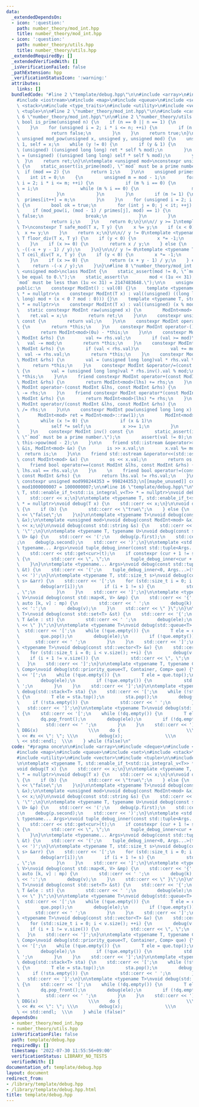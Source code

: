 ```yaml
---
data:
  _extendedDependsOn:
  - icon: ':question:'
    path: number_theory/mod_int.hpp
    title: number_theory/mod_int.hpp
  - icon: ':question:'
    path: number_theory/utils.hpp
    title: number_theory/utils.hpp
  _extendedRequiredBy: []
  _extendedVerifiedWith: []
  _isVerificationFailed: false
  _pathExtension: hpp
  _verificationStatusIcon: ':warning:'
  attributes:
    links: []
  bundledCode: "#line 2 \"template/debug.hpp\"\n\n#include <array>\n#include <deque>\n\
    #include <iostream>\n#include <map>\n#include <queue>\n#include <set>\n#include\
    \ <stack>\n#include <type_traits>\n#include <utility>\n#include <vector>\n#include\
    \ <tuple>\n\n#line 2 \"number_theory/mod_int.hpp\"\n\n#include <cassert>\n#line\
    \ 6 \"number_theory/mod_int.hpp\"\n\n#line 2 \"number_theory/utils.hpp\"\n\nconstexpr\
    \ bool is_prime(unsigned n) {\n    if (n == 0 || n == 1) {\n        return false;\n\
    \    }\n    for (unsigned i = 2; i * i <= n; ++i) {\n        if (n % i == 0) {\n\
    \            return false;\n        }\n    }\n    return true;\n}\n\nconstexpr\
    \ unsigned mod_pow(unsigned x, unsigned y, unsigned mod) {\n    unsigned ret =\
    \ 1, self = x;\n    while (y != 0) {\n        if (y & 1) {\n            ret =\
    \ (unsigned) ((unsigned long long) ret * self % mod);\n        }\n        self\
    \ = (unsigned) ((unsigned long long) self * self % mod);\n        y /= 2;\n  \
    \  }\n    return ret;\n}\n\ntemplate <unsigned mod>\nconstexpr unsigned primitive_root()\
    \ {\n    static_assert(is_prime(mod), \"`mod` must be a prime number.\");\n  \
    \  if (mod == 2) {\n        return 1;\n    }\n\n    unsigned primes[32] = {};\n\
    \    int it = 0;\n    {\n        unsigned m = mod - 1;\n        for (unsigned\
    \ i = 2; i * i <= m; ++i) {\n            if (m % i == 0) {\n                primes[it++]\
    \ = i;\n                while (m % i == 0) {\n                    m /= i;\n  \
    \              }\n            }\n        }\n        if (m != 1) {\n          \
    \  primes[it++] = m;\n        }\n    }\n    for (unsigned i = 2; i < mod; ++i)\
    \ {\n        bool ok = true;\n        for (int j = 0; j < it; ++j) {\n       \
    \     if (mod_pow(i, (mod - 1) / primes[j], mod) == 1) {\n                ok =\
    \ false;\n                break;\n            }\n        }\n        if (ok)\n\
    \            return i;\n    }\n    return 0;\n}\n\n// y >= 1\ntemplate <typename\
    \ T>\nconstexpr T safe_mod(T x, T y) {\n    x %= y;\n    if (x < 0) {\n      \
    \  x += y;\n    }\n    return x;\n}\n\n// y != 0\ntemplate <typename T>\nconstexpr\
    \ T floor_div(T x, T y) {\n    if (y < 0) {\n        x *= -1;\n        y *= -1;\n\
    \    }\n    if (x >= 0) {\n        return x / y;\n    } else {\n        return\
    \ -((-x + y - 1) / y);\n    }\n}\n\n// y != 0\ntemplate <typename T>\nconstexpr\
    \ T ceil_div(T x, T y) {\n    if (y < 0) {\n        x *= -1;\n        y *= -1;\n\
    \    }\n    if (x >= 0) {\n        return (x + y - 1) / y;\n    } else {\n   \
    \     return -(-x / y);\n    }\n}\n#line 8 \"number_theory/mod_int.hpp\"\n\ntemplate\
    \ <unsigned mod>\nclass ModInt {\n    static_assert(mod != 0, \"`mod` must not\
    \ be equal to 0.\");\n    static_assert(\n        mod < (1u << 31),\n        \"\
    `mod` must be less than (1u << 31) = 2147483648.\");\n\n    unsigned val;\n\n\
    public:\n    constexpr ModInt() : val(0) {}\n    template <typename T, std::enable_if_t<std::is_signed_v<T>>\
    \ * = nullptr>\n    constexpr ModInt(T x) : val((unsigned) ((long long) x % (long\
    \ long) mod + (x < 0 ? mod : 0))) {}\n    template <typename T, std::enable_if_t<std::is_unsigned_v<T>>\
    \ * = nullptr>\n    constexpr ModInt(T x) : val((unsigned) (x % mod)) {}\n\n \
    \   static constexpr ModInt raw(unsigned x) {\n        ModInt<mod> ret;\n    \
    \    ret.val = x;\n        return ret;\n    }\n\n    constexpr unsigned get_val()\
    \ const {\n        return val;\n    }\n\n    constexpr ModInt operator+() const\
    \ {\n        return *this;\n    }\n    constexpr ModInt operator-() const {\n\
    \        return ModInt<mod>(0u) - *this;\n    }\n\n    constexpr ModInt &operator+=(const\
    \ ModInt &rhs) {\n        val += rhs.val;\n        if (val >= mod)\n         \
    \   val -= mod;\n        return *this;\n    }\n    constexpr ModInt &operator-=(const\
    \ ModInt &rhs) {\n        if (val < rhs.val)\n            val += mod;\n      \
    \  val -= rhs.val;\n        return *this;\n    }\n    constexpr ModInt &operator*=(const\
    \ ModInt &rhs) {\n        val = (unsigned long long)val * rhs.val % mod;\n   \
    \     return *this;\n    }\n    constexpr ModInt &operator/=(const ModInt &rhs)\
    \ {\n        val = (unsigned long long)val * rhs.inv().val % mod;\n        return\
    \ *this;\n    }\n\n    friend constexpr ModInt operator+(const ModInt &lhs, const\
    \ ModInt &rhs) {\n        return ModInt<mod>(lhs) += rhs;\n    }\n    friend constexpr\
    \ ModInt operator-(const ModInt &lhs, const ModInt &rhs) {\n        return ModInt<mod>(lhs)\
    \ -= rhs;\n    }\n    friend constexpr ModInt operator*(const ModInt &lhs, const\
    \ ModInt &rhs) {\n        return ModInt<mod>(lhs) *= rhs;\n    }\n    friend constexpr\
    \ ModInt operator/(const ModInt &lhs, const ModInt &rhs) {\n        return ModInt<mod>(lhs)\
    \ /= rhs;\n    }\n\n    constexpr ModInt pow(unsigned long long x) const {\n \
    \       ModInt<mod> ret = ModInt<mod>::raw(1);\n        ModInt<mod> self = *this;\n\
    \        while (x != 0) {\n            if (x & 1)\n                ret *= self;\n\
    \            self *= self;\n            x >>= 1;\n        }\n        return ret;\n\
    \    }\n    constexpr ModInt inv() const {\n        static_assert(is_prime(mod),\
    \ \"`mod` must be a prime number.\");\n        assert(val != 0);\n        return\
    \ this->pow(mod - 2);\n    }\n\n    friend std::istream &operator>>(std::istream\
    \ &is, ModInt<mod> &x) {\n        is >> x.val;\n        x.val %= mod;\n      \
    \  return is;\n    }\n\n    friend std::ostream &operator<<(std::ostream &os,\
    \ const ModInt<mod> &x) {\n        os << x.val;\n        return os;\n    }\n\n\
    \    friend bool operator==(const ModInt &lhs, const ModInt &rhs) {\n        return\
    \ lhs.val == rhs.val;\n    }\n    \n    friend bool operator!=(const ModInt &lhs,\
    \ const ModInt &rhs) {\n        return lhs.val != rhs.val;\n    }\n};\n\n[[maybe_unused]]\
    \ constexpr unsigned mod998244353 = 998244353;\n[[maybe_unused]] constexpr unsigned\
    \ mod1000000007 = 1000000007;\n\n#line 16 \"template/debug.hpp\"\n\ntemplate <typename\
    \ T, std::enable_if_t<std::is_integral_v<T>> * = nullptr>\nvoid debug(T x) {\n\
    \    std::cerr << x;\n}\n\ntemplate <typename T, std::enable_if_t<std::is_floating_point_v<T>>\
    \ * = nullptr>\nvoid debug(T x) {\n    std::cerr << x;\n}\n\nvoid debug(bool b)\
    \ {\n    if (b) {\n        std::cerr << \"true\";\n    } else {\n        std::cerr\
    \ << \"false\";\n    }\n}\n\ntemplate <typename T>\nvoid debug(const std::vector<T>\
    \ &x);\n\ntemplate <unsigned mod>\nvoid debug(const ModInt<mod> &x) {\n    std::cerr\
    \ << x;\n}\n\nvoid debug(const std::string &s) {\n    std::cerr << '\"' << s <<\
    \ '\"';\n}\n\ntemplate <typename T, typename U>\nvoid debug(const std::pair<T,\
    \ U> &p) {\n    std::cerr << '(';\n    debug(p.first);\n    std::cerr << \", \"\
    ;\n    debug(p.second);\n    std::cerr << ')';\n}\n\ntemplate <std::size_t cur,\
    \ typename... Args>\nvoid tuple_debug_inner(const std::tuple<Args...> &t) {\n\
    \    std::cerr << std::get<cur>(t);\n    if constexpr (cur + 1 != sizeof...(Args))\
    \ {\n        std::cerr << \", \";\n        tuple_debug_inner<cur + 1, Args...>(t);\n\
    \    }\n}\n\ntemplate <typename... Args>\nvoid debug(const std::tuple<Args...>\
    \ &t) {\n    std::cerr << '(';\n    tuple_debug_inner<0, Args...>(t);\n    std::cerr\
    \ << ')';\n}\n\ntemplate <typename T, std::size_t s>\nvoid debug(const std::array<T,\
    \ s> &arr) {\n    std::cerr << '[';\n    for (std::size_t i = 0; i < s; ++i) {\n\
    \        debug(arr[i]);\n        if (i + 1 != s) {\n            std::cerr << \"\
    , \";\n        }\n    }\n    std::cerr << ']';\n}\n\ntemplate <typename K, typename\
    \ V>\nvoid debug(const std::map<K, V> &mp) {\n    std::cerr << '{';\n    for (const\
    \ auto [k, v] : mp) {\n        std::cerr << ' ';\n        debug(k);\n        std::cerr\
    \ << ':';\n        debug(v);\n    }\n    std::cerr << \" }\";\n}\n\ntemplate <typename\
    \ T>\nvoid debug(const std::set<T> &st) {\n    std::cerr << '{';\n    for (const\
    \ T &ele : st) {\n        std::cerr << ' ';\n        debug(ele);\n    }\n    std::cerr\
    \ << \" }\";\n}\n\ntemplate <typename T>\nvoid debug(std::queue<T> que) {\n  \
    \  std::cerr << '[';\n    while (!que.empty()) {\n        T ele = que.front();\n\
    \        que.pop();\n        debug(ele);\n        if (!que.empty()) {\n      \
    \      std::cerr << ' ';\n        }\n    }\n    std::cerr << ']';\n}\n\ntemplate\
    \ <typename T>\nvoid debug(const std::vector<T> &v) {\n    std::cerr << '[';\n\
    \    for (std::size_t i = 0; i < v.size(); ++i) {\n        debug(v[i]);\n    \
    \    if (i + 1 != v.size()) {\n            std::cerr << \", \";\n        }\n \
    \   }\n    std::cerr << ']';\n}\n\ntemplate <typename T, typename Container, typename\
    \ Comp>\nvoid debug(std::priority_queue<T, Container, Comp> que) {\n    std::cerr\
    \ << '[';\n    while (!que.empty()) {\n        T ele = que.top();\n        que.pop();\n\
    \        debug(ele);\n        if (!que.empty()) {\n            std::cerr << '\
    \ ';\n        }\n    }\n    std::cerr << ']';\n}\n\ntemplate <typename T>\nvoid\
    \ debug(std::stack<T> sta) {\n    std::cerr << '[';\n    while (!sta.empty())\
    \ {\n        T ele = sta.top();\n        sta.pop();\n        debug(ele);\n   \
    \     if (!sta.empty()) {\n            std::cerr << ' ';\n        }\n    }\n \
    \   std::cerr << ']';\n}\n\ntemplate <typename T>\nvoid debug(std::deque<T> dq)\
    \ {\n    std::cerr << '[';\n    while (!dq.empty()) {\n        T ele = dq.front();\n\
    \        dq.pop_front();\n        debug(ele);\n        if (!dq.empty()) {\n  \
    \          std::cerr << ' ';\n        }\n    }\n    std::cerr << ']';\n}\n\n#define\
    \ DBG(x)                   \\\n    do {                         \\\n        std::cerr\
    \ << #x << \": \"; \\\n        debug(x);                \\\n        std::cerr\
    \ << std::endl;  \\\n    } while (false)\n"
  code: "#pragma once\n\n#include <array>\n#include <deque>\n#include <iostream>\n\
    #include <map>\n#include <queue>\n#include <set>\n#include <stack>\n#include <type_traits>\n\
    #include <utility>\n#include <vector>\n#include <tuple>\n\n#include \"../number_theory/mod_int.hpp\"\
    \n\ntemplate <typename T, std::enable_if_t<std::is_integral_v<T>> * = nullptr>\n\
    void debug(T x) {\n    std::cerr << x;\n}\n\ntemplate <typename T, std::enable_if_t<std::is_floating_point_v<T>>\
    \ * = nullptr>\nvoid debug(T x) {\n    std::cerr << x;\n}\n\nvoid debug(bool b)\
    \ {\n    if (b) {\n        std::cerr << \"true\";\n    } else {\n        std::cerr\
    \ << \"false\";\n    }\n}\n\ntemplate <typename T>\nvoid debug(const std::vector<T>\
    \ &x);\n\ntemplate <unsigned mod>\nvoid debug(const ModInt<mod> &x) {\n    std::cerr\
    \ << x;\n}\n\nvoid debug(const std::string &s) {\n    std::cerr << '\"' << s <<\
    \ '\"';\n}\n\ntemplate <typename T, typename U>\nvoid debug(const std::pair<T,\
    \ U> &p) {\n    std::cerr << '(';\n    debug(p.first);\n    std::cerr << \", \"\
    ;\n    debug(p.second);\n    std::cerr << ')';\n}\n\ntemplate <std::size_t cur,\
    \ typename... Args>\nvoid tuple_debug_inner(const std::tuple<Args...> &t) {\n\
    \    std::cerr << std::get<cur>(t);\n    if constexpr (cur + 1 != sizeof...(Args))\
    \ {\n        std::cerr << \", \";\n        tuple_debug_inner<cur + 1, Args...>(t);\n\
    \    }\n}\n\ntemplate <typename... Args>\nvoid debug(const std::tuple<Args...>\
    \ &t) {\n    std::cerr << '(';\n    tuple_debug_inner<0, Args...>(t);\n    std::cerr\
    \ << ')';\n}\n\ntemplate <typename T, std::size_t s>\nvoid debug(const std::array<T,\
    \ s> &arr) {\n    std::cerr << '[';\n    for (std::size_t i = 0; i < s; ++i) {\n\
    \        debug(arr[i]);\n        if (i + 1 != s) {\n            std::cerr << \"\
    , \";\n        }\n    }\n    std::cerr << ']';\n}\n\ntemplate <typename K, typename\
    \ V>\nvoid debug(const std::map<K, V> &mp) {\n    std::cerr << '{';\n    for (const\
    \ auto [k, v] : mp) {\n        std::cerr << ' ';\n        debug(k);\n        std::cerr\
    \ << ':';\n        debug(v);\n    }\n    std::cerr << \" }\";\n}\n\ntemplate <typename\
    \ T>\nvoid debug(const std::set<T> &st) {\n    std::cerr << '{';\n    for (const\
    \ T &ele : st) {\n        std::cerr << ' ';\n        debug(ele);\n    }\n    std::cerr\
    \ << \" }\";\n}\n\ntemplate <typename T>\nvoid debug(std::queue<T> que) {\n  \
    \  std::cerr << '[';\n    while (!que.empty()) {\n        T ele = que.front();\n\
    \        que.pop();\n        debug(ele);\n        if (!que.empty()) {\n      \
    \      std::cerr << ' ';\n        }\n    }\n    std::cerr << ']';\n}\n\ntemplate\
    \ <typename T>\nvoid debug(const std::vector<T> &v) {\n    std::cerr << '[';\n\
    \    for (std::size_t i = 0; i < v.size(); ++i) {\n        debug(v[i]);\n    \
    \    if (i + 1 != v.size()) {\n            std::cerr << \", \";\n        }\n \
    \   }\n    std::cerr << ']';\n}\n\ntemplate <typename T, typename Container, typename\
    \ Comp>\nvoid debug(std::priority_queue<T, Container, Comp> que) {\n    std::cerr\
    \ << '[';\n    while (!que.empty()) {\n        T ele = que.top();\n        que.pop();\n\
    \        debug(ele);\n        if (!que.empty()) {\n            std::cerr << '\
    \ ';\n        }\n    }\n    std::cerr << ']';\n}\n\ntemplate <typename T>\nvoid\
    \ debug(std::stack<T> sta) {\n    std::cerr << '[';\n    while (!sta.empty())\
    \ {\n        T ele = sta.top();\n        sta.pop();\n        debug(ele);\n   \
    \     if (!sta.empty()) {\n            std::cerr << ' ';\n        }\n    }\n \
    \   std::cerr << ']';\n}\n\ntemplate <typename T>\nvoid debug(std::deque<T> dq)\
    \ {\n    std::cerr << '[';\n    while (!dq.empty()) {\n        T ele = dq.front();\n\
    \        dq.pop_front();\n        debug(ele);\n        if (!dq.empty()) {\n  \
    \          std::cerr << ' ';\n        }\n    }\n    std::cerr << ']';\n}\n\n#define\
    \ DBG(x)                   \\\n    do {                         \\\n        std::cerr\
    \ << #x << \": \"; \\\n        debug(x);                \\\n        std::cerr\
    \ << std::endl;  \\\n    } while (false)"
  dependsOn:
  - number_theory/mod_int.hpp
  - number_theory/utils.hpp
  isVerificationFile: false
  path: template/debug.hpp
  requiredBy: []
  timestamp: '2022-07-30 11:55:56+09:00'
  verificationStatus: LIBRARY_NO_TESTS
  verifiedWith: []
documentation_of: template/debug.hpp
layout: document
redirect_from:
- /library/template/debug.hpp
- /library/template/debug.hpp.html
title: template/debug.hpp
---
```

